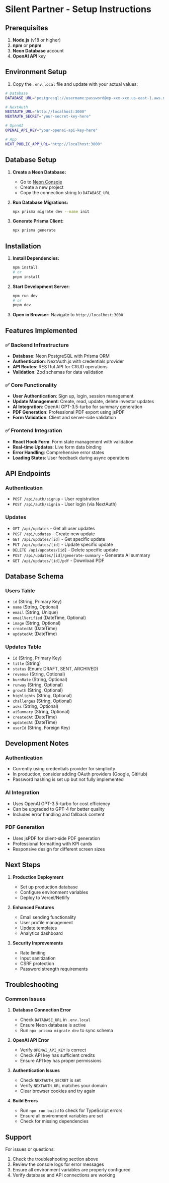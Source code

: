 # Silent Partner - Setup Instructions

## Prerequisites

1. **Node.js** (v18 or higher)
2. **npm** or **pnpm**
3. **Neon Database** account
4. **OpenAI API** key

## Environment Setup

1. Copy the `.env.local` file and update with your actual values:

```bash
# Database
DATABASE_URL="postgresql://username:password@ep-xxx-xxx.us-east-1.aws.neon.tech/neondb?sslmode=require"

# NextAuth
NEXTAUTH_URL="http://localhost:3000"
NEXTAUTH_SECRET="your-secret-key-here"

# OpenAI
OPENAI_API_KEY="your-openai-api-key-here"

# App
NEXT_PUBLIC_APP_URL="http://localhost:3000"
```

## Database Setup

1. **Create a Neon Database:**
   - Go to [Neon Console](https://console.neon.tech/)
   - Create a new project
   - Copy the connection string to `DATABASE_URL`

2. **Run Database Migrations:**
   ```bash
   npx prisma migrate dev --name init
   ```

3. **Generate Prisma Client:**
   ```bash
   npx prisma generate
   ```

## Installation

1. **Install Dependencies:**
   ```bash
   npm install
   # or
   pnpm install
   ```

2. **Start Development Server:**
   ```bash
   npm run dev
   # or
   pnpm dev
   ```

3. **Open in Browser:**
   Navigate to `http://localhost:3000`

## Features Implemented

### ✅ Backend Infrastructure
- **Database**: Neon PostgreSQL with Prisma ORM
- **Authentication**: NextAuth.js with credentials provider
- **API Routes**: RESTful API for CRUD operations
- **Validation**: Zod schemas for data validation

### ✅ Core Functionality
- **User Authentication**: Sign up, login, session management
- **Update Management**: Create, read, update, delete investor updates
- **AI Integration**: OpenAI GPT-3.5-turbo for summary generation
- **PDF Generation**: Professional PDF export using jsPDF
- **Form Validation**: Client and server-side validation

### ✅ Frontend Integration
- **React Hook Form**: Form state management with validation
- **Real-time Updates**: Live form data binding
- **Error Handling**: Comprehensive error states
- **Loading States**: User feedback during async operations

## API Endpoints

### Authentication
- `POST /api/auth/signup` - User registration
- `POST /api/auth/signin` - User login (via NextAuth)

### Updates
- `GET /api/updates` - Get all user updates
- `POST /api/updates` - Create new update
- `GET /api/updates/[id]` - Get specific update
- `PUT /api/updates/[id]` - Update specific update
- `DELETE /api/updates/[id]` - Delete specific update
- `POST /api/updates/[id]/generate-summary` - Generate AI summary
- `GET /api/updates/[id]/pdf` - Download PDF

## Database Schema

### Users Table
- `id` (String, Primary Key)
- `name` (String, Optional)
- `email` (String, Unique)
- `emailVerified` (DateTime, Optional)
- `image` (String, Optional)
- `createdAt` (DateTime)
- `updatedAt` (DateTime)

### Updates Table
- `id` (String, Primary Key)
- `title` (String)
- `status` (Enum: DRAFT, SENT, ARCHIVED)
- `revenue` (String, Optional)
- `burnRate` (String, Optional)
- `runway` (String, Optional)
- `growth` (String, Optional)
- `highlights` (String, Optional)
- `challenges` (String, Optional)
- `asks` (String, Optional)
- `aiSummary` (String, Optional)
- `createdAt` (DateTime)
- `updatedAt` (DateTime)
- `userId` (String, Foreign Key)

## Development Notes

### Authentication
- Currently using credentials provider for simplicity
- In production, consider adding OAuth providers (Google, GitHub)
- Password hashing is set up but not fully implemented

### AI Integration
- Uses OpenAI GPT-3.5-turbo for cost efficiency
- Can be upgraded to GPT-4 for better quality
- Includes error handling and fallback content

### PDF Generation
- Uses jsPDF for client-side PDF generation
- Professional formatting with KPI cards
- Responsive design for different screen sizes

## Next Steps

1. **Production Deployment**
   - Set up production database
   - Configure environment variables
   - Deploy to Vercel/Netlify

2. **Enhanced Features**
   - Email sending functionality
   - User profile management
   - Update templates
   - Analytics dashboard

3. **Security Improvements**
   - Rate limiting
   - Input sanitization
   - CSRF protection
   - Password strength requirements

## Troubleshooting

### Common Issues

1. **Database Connection Error**
   - Check `DATABASE_URL` in `.env.local`
   - Ensure Neon database is active
   - Run `npx prisma migrate dev` to sync schema

2. **OpenAI API Error**
   - Verify `OPENAI_API_KEY` is correct
   - Check API key has sufficient credits
   - Ensure API key has proper permissions

3. **Authentication Issues**
   - Check `NEXTAUTH_SECRET` is set
   - Verify `NEXTAUTH_URL` matches your domain
   - Clear browser cookies and try again

4. **Build Errors**
   - Run `npm run build` to check for TypeScript errors
   - Ensure all environment variables are set
   - Check for missing dependencies

## Support

For issues or questions:
1. Check the troubleshooting section above
2. Review the console logs for error messages
3. Ensure all environment variables are properly configured
4. Verify database and API connections are working
